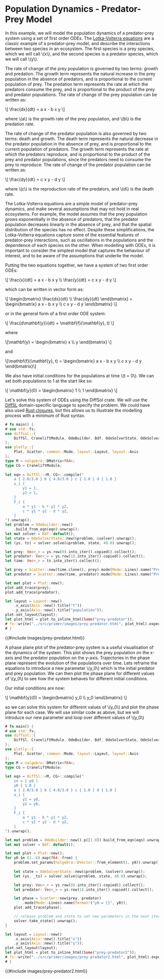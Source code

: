 # Population Dynamics - Predator-Prey Model

In this example, we will model the population dynamics of a predator-prey system using a set of first order ODEs. The [Lotka-Volterra equations](https://en.wikipedia.org/wiki/Lotka%E2%80%93Volterra_equations) are a classic example of a predator-prey model, and describe the interactions between two species in an ecosystem. The first species is a prey species, which we will call \\(x\\), and the second species is a predator species, which we will call \\(y\\).

The rate of change of the prey population is governed by two terms: growth and predation. The growth term represents the natural increase in the prey population in the absence of predators, and is proportional to the current population of prey. The predation term represents the rate at which the predators consume the prey, and is proportional to the product of the prey and predator populations. The rate of change of the prey population can be written as:

\\[
\frac{dx}{dt} = a x - b x y 
\\]

where \\(a\\) is the growth rate of the prey population, and \\(b\\) is the predation rate.

The rate of change of the predator population is also governed by two terms: death and growth. The death term represents the natural decrease in the predator population in the absence of prey, and is proportional to the current population of predators. The growth term represents the rate at which the predators reproduce, and is proportional to the product of the prey and predator populations, since the predators need to consume the prey to reproduce. The rate of change of the predator population can be written as:

\\[
\frac{dy}{dt} = c x y - d y
\\]

where \\(c\\) is the reproduction rate of the predators, and \\(d\\) is the death rate.

The Lotka-Volterra equations are a simple model of predator-prey dynamics, and make several assumptions that may not hold in real ecosystems. For example, the model assumes that the prey population grows exponentially in the absence of predators, that the predator population decreases linearly in the absence of prey, and that the spatial distribution of the species has no effect. Despite these simplifications, the Lotka-Volterra equations capture some of the essential features of predator-prey interactions, such as oscillations in the populations and the dependence of each species on the other. When modelling with ODEs, it is important to consider the simplest model that captures the behaviour of interest, and to be aware of the assumptions that underlie the model.

Putting the two equations together, we have a system of two first order ODEs:

\\[
\frac{x}{dt} = a x - b x y \\\\
\frac{y}{dt} = c x y - d y
\\]

which can be written in vector form as:

\\[
\begin{bmatrix}
\frac{dx}{dt} \\\\
\frac{dy}{dt}
\end{bmatrix} = \begin{bmatrix}
a x - b x y \\\\
c x y - d y
\end{bmatrix}
\\]

or in the general form of a first order ODE system:

\\[
\frac{d\mathbf{y}}{dt} = \mathbf{f}(\mathbf{y}, t)
\\]

where 

\\[\mathbf{y} = \begin{bmatrix} x \\\\ y \end{bmatrix} \\] 

and 

\\[\mathbf{f}(\mathbf{y}, t) = \begin{bmatrix} a x - b x y \\\\ c x y - d y \end{bmatrix}\\]

We also have initial conditions for the populations at time \\(t = 0\\). We can set both populations to 1 at the start like so:

\\[
\mathbf{y}(0) = \begin{bmatrix} 1 \\\\ 1 \end{bmatrix}
\\]

Let's solve this system of ODEs using the DiffSol crate. We will use the [DiffSL](https://martinjrobins.github.io/diffsl/) domain-specific language to specify the problem. We could have also used [Rust closures](specify/ode_equations.md), but this allows us to illustrate the modelling process with a minimum of Rust syntax.

```rust
# fn main() {
# use std::fs;
use diffsol::{
    DiffSl, CraneliftModule, OdeBuilder, Bdf, OdeSolverState, OdeSolverMethod
};
use plotly::{
    Plot, Scatter, common::Mode, layout::Layout, layout::Axis
};
type M = nalgebra::DMatrix<f64>;
type CG = CraneliftModule;
        
let eqn = DiffSl::<M, CG>::compile("
    a { 2.0/3.0 } b { 4.0/3.0 } c { 1.0 } d { 1.0 }
    u_i {
        y1 = 1,
        y2 = 1,
    }
    F_i {
        a * y1 - b * y1 * y2,
        c * y1 * y2 - d * y2,
    }
").unwrap();
let problem = OdeBuilder::new()
    .build_from_eqn(eqn).unwrap();
let mut solver = Bdf::default();
let state = OdeSolverState::new(&problem, &solver).unwrap();
let (ys, ts) = solver.solve(&problem, state, 40.0).unwrap();

let prey: Vec<_> = ys.row(0).into_iter().copied().collect();
let predator: Vec<_> = ys.row(1).into_iter().copied().collect();
let time: Vec<_> = ts.into_iter().collect();

let prey = Scatter::new(time.clone(), prey).mode(Mode::Lines).name("Prey");
let predator = Scatter::new(time, predator).mode(Mode::Lines).name("Predator");

let mut plot = Plot::new();
plot.add_trace(prey);
plot.add_trace(predator);

let layout = Layout::new()
    .x_axis(Axis::new().title("t"))
    .y_axis(Axis::new().title("population"));
plot.set_layout(layout);
let plot_html = plot.to_inline_html(Some("prey-predator"));
# fs::write("../src/primer/images/prey-predator.html", plot_html).expect("Unable to write file");
# }
```
{{#include images/prey-predator.html}}

A phase plane plot of the predator-prey system is a useful visualisation of the dynamics of the system. This plot shows the prey population on the x-axis and the predator population on the y-axis. Trajectories in the phase plane represent the evolution of the populations over time. Lets reframe the equations to introduce a new parameter \\(y_0\\) which is the initial predator and prey population. We can then plot the phase plane for different values of \\(y_0\\) to see how the system behaves for different initial conditions.

Our initial conditions are now:

\\[
\mathbf{y}(0) = \begin{bmatrix} y_0 \\\\ y_0 \end{bmatrix}
\\]

so we can solve this system for different values of \\(y_0\\) and plot the phase plane for each case. We will use similar code as above, but we will introduce our new parameter and loop over different values of \\(y_0\\)

```rust
# fn main() {
# use std::fs;
use diffsol::{
    DiffSl, CraneliftModule, OdeBuilder, Bdf, OdeSolverState, OdeSolverMethod
};
use plotly::{
    Plot, Scatter, common::Mode, layout::Layout, layout::Axis
};
type M = nalgebra::DMatrix<f64>;
type CG = CraneliftModule;
        
let eqn = DiffSl::<M, CG>::compile("
    in = [ y0 ]
    y0 { 1.0 }
    a { 2.0/3.0 } b { 4.0/3.0 } c { 1.0 } d { 1.0 }
    u_i {
        y1 = y0,
        y2 = y0,
    }
    F_i {
        a * y1 - b * y1 * y2,
        c * y1 * y2 - d * y2,
    }
").unwrap();

let mut problem = OdeBuilder::new().p([1.0]).build_from_eqn(eqn).unwrap();
let mut solver = Bdf::default();

let mut plot = Plot::new();
for y0 in (1..6).map(f64::from) {
    problem.set_params(nalgebra::DVector::from_element(1, y0)).unwrap();
    
    let state = OdeSolverState::new(&problem, &solver).unwrap();
    let (ys, _ts) = solver.solve(&problem, state, 40.0).unwrap();

    let prey: Vec<_> = ys.row(0).into_iter().copied().collect();
    let predator: Vec<_> = ys.row(1).into_iter().copied().collect();

    let phase = Scatter::new(prey, predator)
        .mode(Mode::Lines).name(format!("y0 = {}", y0));
    plot.add_trace(phase);

    // release problem and state to set new parameters in the next iteration
    solver.take_state().unwrap();
}

let layout = Layout::new()
    .x_axis(Axis::new().title("x"))
    .y_axis(Axis::new().title("y"));
plot.set_layout(layout);
let plot_html = plot.to_inline_html(Some("prey-predator2"));
# fs::write("../src/primer/images/prey-predator2.html", plot_html).expect("Unable to write file");
# }
```
{{#include images/prey-predator2.html}}


